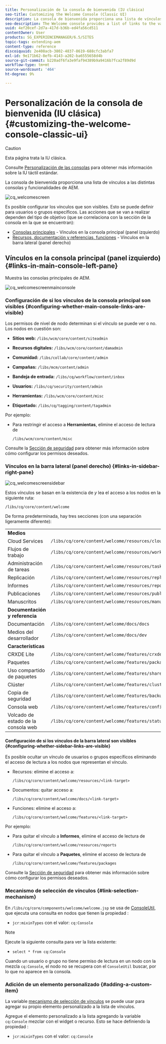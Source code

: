 ```yaml
---
title: Personalización de la consola de bienvenida (IU clásica)
seo-title: Customizing the Welcome Console (Classic UI)
description: La consola de bienvenida proporciona una lista de vínculos a las distintas consolas y funcionalidades de AEM
seo-description: The Welcome console provides a list of links to the various consoles and functionality within AEM
uuid: 4ef20cef-2d7a-417d-b36b-ed4fa56cd511
contentOwner: User
products: SG_EXPERIENCEMANAGER/6.5/SITES
topic-tags: extending-aem
content-type: reference
discoiquuid: 2e408acb-3802-4837-8619-688cfc3abfa7
exl-id: 9e171b62-8efb-4143-a202-ba6555658d4b
source-git-commit: b220adf6fa3e9faf94389b9a9416b7fca2f89d9d
workflow-type: tm+mt
source-wordcount: '464'
ht-degree: 9%

---
```


# Personalización de la consola de bienvenida (IU clásica){#customizing-the-welcome-console-classic-ui}

>[!CAUTION]
>
>Esta página trata la IU clásica.
>
>Consulte [Personalización de las consolas](/help/sites-developing/customizing-consoles-touch.md) para obtener más información sobre la IU táctil estándar.

La consola de bienvenida proporciona una lista de vínculos a las distintas consolas y funcionalidades de AEM.

![cq_welcomescreen](assets/cq_welcomescreen.png)

Es posible configurar los vínculos que son visibles. Esto se puede definir para usuarios o grupos específicos. Las acciones que se van a realizar dependen del tipo de objetivo (que se correlaciona con la sección de la consola en la que se encuentran):

* [Consolas principales](#links-in-main-console-left-pane) - Vínculos en la consola principal (panel izquierdo)
* [Recursos, documentación y referencias, funciones](#links-in-sidebar-right-pane) - Vínculos en la barra lateral (panel derecho)

## Vínculos en la consola principal (panel izquierdo) {#links-in-main-console-left-pane}

Muestra las consolas principales de AEM.

![cq_welcomescreenmainconsole](assets/cq_welcomescreenmainconsole.png)

### Configuración de si los vínculos de la consola principal son visibles {#configuring-whether-main-console-links-are-visible}

Los permisos de nivel de nodo determinan si el vínculo se puede ver o no. Los nodos en cuestión son:

* **Sitios web:** `/libs/wcm/core/content/siteadmin`

* **Recursos digitales:** `/libs/wcm/core/content/damadmin`

* **Comunidad:** `/libs/collab/core/content/admin`

* **Campañas:** `/libs/mcm/content/admin`

* **Bandeja de entrada:** `/libs/cq/workflow/content/inbox`

* **Usuarios:** `/libs/cq/security/content/admin`

* **Herramientas:** `/libs/wcm/core/content/misc`

* **Etiquetado:** `/libs/cq/tagging/content/tagadmin`

Por ejemplo:

* Para restringir el acceso a **Herramientas**, elimine el acceso de lectura de

   `/libs/wcm/core/content/misc`

Consulte la [Sección de seguridad](/help/sites-administering/security.md) para obtener más información sobre cómo configurar los permisos deseados.

### Vínculos en la barra lateral (panel derecho) {#links-in-sidebar-right-pane}

![cq_welcomescreensidebar](assets/cq_welcomescreensidebar.png)

Estos vínculos se basan en la existencia de *y* lea el acceso a los nodos en la siguiente ruta:

`/libs/cq/core/content/welcome`

De forma predeterminada, hay tres secciones (con una separación ligeramente diferente):

<table>
 <tbody>
  <tr>
   <td><strong>Medios</strong></td>
   <td> </td>
  </tr>
  <tr>
   <td> Cloud Services</td>
   <td><code>/libs/cq/core/content/welcome/resources/cloudservices</code></td>
  </tr>
  <tr>
   <td> Flujos de trabajo</td>
   <td><code>/libs/cq/core/content/welcome/resources/workflows</code></td>
  </tr>
  <tr>
   <td> Administración de tareas</td>
   <td><code>/libs/cq/core/content/welcome/resources/taskmanager</code></td>
  </tr>
  <tr>
   <td> Replicación</td>
   <td><code>/libs/cq/core/content/welcome/resources/replication</code></td>
  </tr>
  <tr>
   <td> Informes</td>
   <td><code>/libs/cq/core/content/welcome/resources/reports</code></td>
  </tr>
  <tr>
   <td> Publicaciones</td>
   <td><code>/libs/cq/core/content/welcome/resources/publishingadmin</code></td>
  </tr>
  <tr>
   <td> Manuscritos</td>
   <td><code>/libs/cq/core/content/welcome/resources/manuscriptsadmin</code></td>
  </tr>
  <tr>
   <td><strong>Documentación y referencia</strong></td>
   <td> </td>
  </tr>
  <tr>
   <td> Documentación</td>
   <td><code>/libs/cq/core/content/welcome/docs/docs</code></td>
  </tr>
  <tr>
   <td> Medios del desarrollador</td>
   <td><code>/libs/cq/core/content/welcome/docs/dev</code></td>
  </tr>
  <tr>
   <td><strong>Características</strong></td>
   <td> </td>
  </tr>
  <tr>
   <td> CRXDE Lite</td>
   <td><code>/libs/cq/core/content/welcome/features/crxde</code></td>
  </tr>
  <tr>
   <td> Paquetes</td>
   <td><code>/libs/cq/core/content/welcome/features/packages</code></td>
  </tr>
  <tr>
   <td> Uso compartido de paquetes</td>
   <td><code>/libs/cq/core/content/welcome/features/share</code></td>
  </tr>
  <tr>
   <td> Clúster</td>
   <td><code>/libs/cq/core/content/welcome/features/cluster</code></td>
  </tr>
  <tr>
   <td> Copia de seguridad</td>
   <td><code>/libs/cq/core/content/welcome/features/backup</code></td>
  </tr>
  <tr>
   <td> Consola web<br /> </td>
   <td><code>/libs/cq/core/content/welcome/features/config</code></td>
  </tr>
  <tr>
   <td> Volcado de estado de la consola web<br /> </td>
   <td><code>/libs/cq/core/content/welcome/features/statusdump</code></td>
  </tr>
 </tbody>
</table>

#### Configuración de si los vínculos de la barra lateral son visibles {#configuring-whether-sidebar-links-are-visible}

Es posible ocultar un vínculo de usuarios o grupos específicos eliminando el acceso de lectura a los nodos que representan el vínculo.

* Recursos: elimine el acceso a:

   `/libs/cq/core/content/welcome/resources/<link-target>`

* Documentos: quitar acceso a:

   `/libs/cq/core/content/welcome/docs/<link-target>`

* Funciones: elimine el acceso a:

   `/libs/cq/core/content/welcome/features/<link-target>`

Por ejemplo:

* Para quitar el vínculo a **Informes**, elimine el acceso de lectura de

   `/libs/cq/core/content/welcome/resources/reports`

* Para quitar el vínculo a **Paquetes**, elimine el acceso de lectura de

   `/libs/cq/core/content/welcome/features/packages`

Consulte la [Sección de seguridad](/help/sites-administering/security.md) para obtener más información sobre cómo configurar los permisos deseados.

### Mecanismo de selección de vínculos {#link-selection-mechanism}

En `/libs/cq/core/components/welcome/welcome.jsp` se usa de [ConsoleUtil](https://helpx.adobe.com/experience-manager/6-5/sites/developing/using/reference-materials/javadoc/com/day/cq/commons/ConsoleUtil.html), que ejecuta una consulta en nodos que tienen la propiedad :

* `jcr:mixinTypes` con el valor: `cq:Console`

>[!NOTE]
>
>Ejecute la siguiente consulta para ver la lista existente:
>
>* `select * from cq:Console`
>


Cuando un usuario o grupo no tiene permiso de lectura en un nodo con la mezcla `cq:Console`, el nodo no se recupera con el `ConsoleUtil` buscar, por lo que no aparece en la consola.

### Adición de un elemento personalizado {#adding-a-custom-item}

La variable [mecanismo de selección de vínculos](#link-selection-mechanism) se puede usar para agregar su propio elemento personalizado a la lista de vínculos.

Agregue el elemento personalizado a la lista agregando la variable `cq:Console` mezclar con el widget o recurso. Esto se hace definiendo la propiedad :

* `jcr:mixinTypes` con el valor: `cq:Console`
